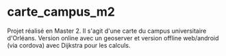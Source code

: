 # carte_campus_m2
Projet réalisé en Master 2.
Il s'agit d'une carte du campus universitaire d'Orléans.
Version online avec un geoserver et version offline web/android (via cordova) avec Dijkstra pour les calculs.
